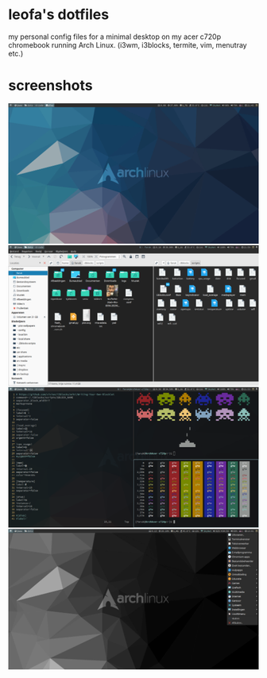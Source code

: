 # leofa's dotfiles
my personal config files for a minimal desktop on my acer c720p chromebook running Arch Linux. (i3wm, i3blocks, termite, vim, menutray etc.)

# screenshots 
![ScreenShot](/screenshot1.png)
![ScreenShot](/screenshot2.png) 
![ScreenShot](/screenshot3.png)
![ScreenShot](/screenshot4.png)
